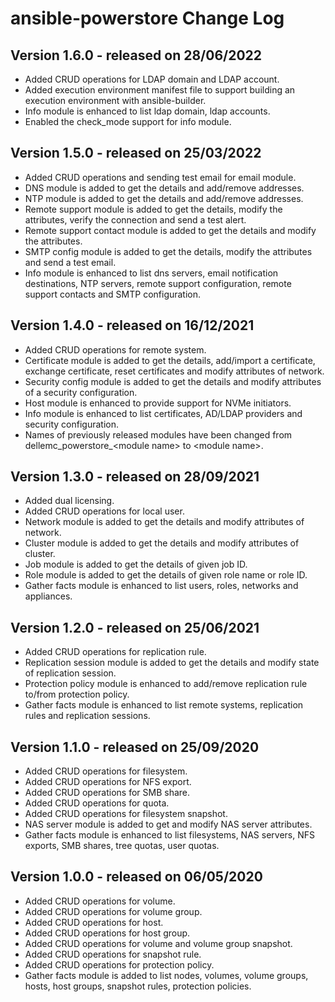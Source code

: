 # ansible-powerstore Change Log
## Version 1.6.0 - released on 28/06/2022
- Added CRUD operations for LDAP domain and LDAP account.
- Added execution environment manifest file to support building an execution environment with ansible-builder.
- Info module is enhanced to list ldap domain, ldap accounts.
- Enabled the check_mode support for info module.

## Version 1.5.0 - released on 25/03/2022
- Added CRUD operations and sending test email for email module.
- DNS module is added to get the details and add/remove addresses.
- NTP module is added to get the details and add/remove addresses.
- Remote support module is added to get the details, modify the attributes, verify the connection and send a test alert.
- Remote support contact module is added to get the details and modify the attributes.
- SMTP config module is added to get the details, modify the attributes and send a test email.
- Info module is enhanced to list dns servers, email notification destinations, NTP servers, remote support configuration, remote support contacts and SMTP configuration.

## Version 1.4.0 - released on 16/12/2021
- Added CRUD operations for remote system.
- Certificate module is added to get the details, add/import a certificate, exchange certificate, reset certificates and modify attributes of network.
- Security config module is added to get the details and modify attributes of a security configuration.
- Host module is enhanced to provide support for NVMe initiators.
- Info module is enhanced to list certificates, AD/LDAP providers and security configuration.
- Names of previously released modules have been changed from dellemc_powerstore_\<module name> to \<module name>.

## Version 1.3.0 - released on 28/09/2021
- Added dual licensing.
- Added CRUD operations for local user.
- Network module is added to get the details and modify attributes of network.
- Cluster module is added to get the details and modify attributes of cluster.
- Job module is added to get the details of given job ID.
- Role module is added to get the details of given role name or role ID.
- Gather facts module is enhanced to list users, roles, networks and appliances.

## Version 1.2.0 - released on 25/06/2021
- Added CRUD operations for replication rule.
- Replication session module is added to get the details and modify state of replication session.
- Protection policy module is enhanced to add/remove replication rule to/from protection policy.
- Gather facts module is enhanced to list remote systems, replication rules and replication sessions.

## Version 1.1.0 - released on 25/09/2020
- Added CRUD operations for filesystem.
- Added CRUD operations for NFS export.
- Added CRUD operations for SMB share.
- Added CRUD operations for quota.
- Added CRUD operations for filesystem snapshot.
- NAS server module is added to get and modify NAS server attributes.
- Gather facts module is enhanced to list filesystems, NAS servers, NFS exports, SMB shares, tree quotas, user quotas.

## Version 1.0.0 - released on 06/05/2020
- Added CRUD operations for volume.
- Added CRUD operations for volume group.
- Added CRUD operations for host.
- Added CRUD operations for host group.
- Added CRUD operations for volume and volume group snapshot.
- Added CRUD operations for snapshot rule.
- Added CRUD operations for protection policy.
- Gather facts module is added to list nodes, volumes, volume groups, hosts, host groups, snapshot rules, protection policies.

